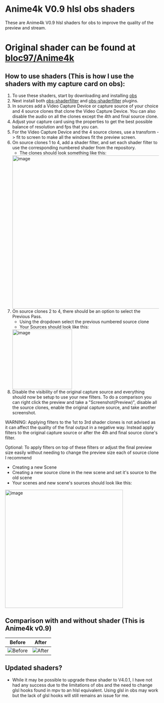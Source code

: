 # Anime4k V0.9 hlsl obs shaders
These are Anime4k V0.9 hlsl shaders for obs to improve the quality of the preview and stream.

# Original shader can be found at [bloc97/Anime4k](https://github.com/bloc97/Anime4K/releases?q=v0.9&expanded=true)

## How to use shaders (This is how I use the shaders with my capture card on obs):
1.  To use these shaders, start by downloading and installing [obs](https://github.com/obsproject/obs-studio/releases)
2.  Next install both [obs-shaderfilter](https://github.com/exeldro/obs-shaderfilter) and [obs-shaderfilter](https://obsproject.com/forum/resources/source-clone.1632) plugins.
3.  In sources add a Video Capture Device or capture source of your choice and 4 source clones that clone the Video Capture Device. You can also disable the audio on all the clones except the 4th and final source clone.
4.  Adjust your capture card using the properties to get the best possible balance of resolution and fps that you can.
5.  For the Video Capture Device and the 4 source clones, use a transform -> fit to screen to make all the windows fit the preview screen.
6.  On source clones 1 to 4, add a shader filter, and set each shader filter to use the corresponding numbered shader from the repository.
    - The clones should look something like this:
	<img width="500" alt="image" src="https://github.com/ryandash/Anime4k-obs-upscaling-shaders/assets/56605453/49b88dec-ea99-4f5c-aa0a-2d935c985641">
7.  On source clones 2 to 4, there should be an option to select the Previous Pass. 
    - Using the dropdown select the previous numbered source clone
	- Your Sources should look like this:
    <img width="195" alt="image" src="https://github.com/ryandash/Anime4k-obs-upscaling-shaders/assets/56605453/65bd4d58-f6d7-4e31-bbe7-ee4d8967154e">
9.  Disable the visibility of the original capture source and everything should now be setup to use your new filters.
    To do a comparison you can right click the preview and take a "Screenshot(Preview)", disable all the source clones, enable the original capture source, and take another screenshot.

WARNING: Applying filters to the 1st to 3rd shader clones is not advised as it can affect the quality of the final output in a negative way. Instead apply filters to the original capture source or after the 4th and final source clone's filter.

Optional: To apply filters on top of these filters or adjust the final preview size easily without needing to change the preview size each of source clone I recommend
- Creating a new Scene
- Creating a new source clone in the new scene and set it's source to the old scene
- Your scenes and new scene's sources should look like this:
<img width="386" alt="image" src="https://user-images.githubusercontent.com/56605453/219843262-91474fb4-9a3a-4d71-aa51-6fbc36dd5f66.png">

## Comparison with and without shader (This is Anime4k v0.9)
Before                     |  After
:-------------------------:|:-------------------------:
![Before](https://github.com/ryandash/Anime4k-obs-upscaling-shaders/assets/56605453/d24cccb6-888b-472a-bb96-7b6d7a54f5d2)   |  ![After](https://github.com/ryandash/Anime4k-obs-upscaling-shaders/assets/56605453/44c9e1f9-d014-4797-a41a-cdabb51fab97)

## Updated shaders?
- While it may be possible to upgrade these shader to V4.0.1, I have not had any success due to the limitations of obs and the need to change glsl hooks found in mpv to an hlsl equivalent. Using glsl in obs may work but the lack of glsl hooks will still remains an issue for me.
